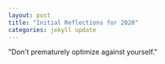 ```yaml
---
layout: post
title: "Initial Reflections for 2020"
categories: jekyll update
---
```

"Don't prematurely optimize against yourself."
